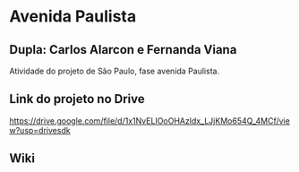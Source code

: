 # Avenida Paulista
## Dupla: Carlos Alarcon e Fernanda Viana
Atividade do projeto de São Paulo, fase avenida Paulista.
## Link do projeto no Drive
https://drive.google.com/file/d/1x1NvELIOoOHAzldx_LJjKMo654Q_4MCf/view?usp=drivesdk
## Wiki
